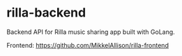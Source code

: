 # rilla-backend
Backend API for Rilla music sharing app built with GoLang.

Frontend: https://github.com/MikkelAllison/rilla-frontend
